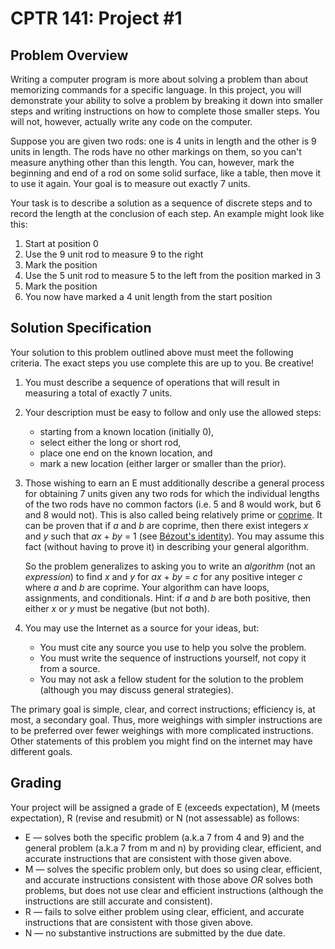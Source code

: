 # CPTR 141: Project #1

## Problem Overview

Writing a computer program is more about solving a problem than about memorizing commands for a specific language. In this project, you will demonstrate your ability to solve a problem by breaking it down into smaller steps and writing instructions on how to complete those smaller steps. You will not, however, actually write any code on the computer.

Suppose you are given two rods: one is 4 units in length and the other is 9 units in length. The rods have no other markings on them, so you can't measure anything other than this length. You can, however, mark the beginning and end of a rod on some solid surface, like a table, then move it to use it again. Your goal is to measure out exactly 7 units.

Your task is to describe a solution as a sequence of discrete steps and to record the length at the conclusion of each step. An example might look like this:

1. Start at position 0
2. Use the 9 unit rod to measure 9 to the right
3. Mark the position
4. Use the 5 unit rod to measure 5 to the left from the position marked in 3
5. Mark the position
6. You now have marked a 4 unit length from the start position


## Solution Specification

Your solution to this problem outlined above must meet the following criteria. The exact steps you use complete this are up to you. Be creative!

1. You must describe a sequence of operations that will result in measuring a total of exactly 7 units. 

2. Your description must be easy to follow and only use the allowed steps: 

   - starting from a known location (initially 0), 	
   - select either the long or short rod, 	
   - place one end on the known location, and 	
   - mark a new location (either larger or smaller than the prior). 

3. Those wishing to earn an E must additionally describe a general process for obtaining 7 units given any two rods for which the individual lengths of the two rods have no common factors (i.e. 5 and 8 would work, but 6 and 8 would not). This is also called being relatively prime or [coprime](https://en.wikipedia.org/wiki/Coprime_integers).  It can be proven that if *a* and *b* are coprime, then there exist integers *x* and *y* such that *ax* + *by* = 1 (see [Bézout's identity](https://en.wikipedia.org/wiki/Bézout's_identity)). You may assume this fact (without having to prove it) in describing your general algorithm.

   So the problem generalizes to asking you to write an *algorithm* (not an *expression*) to find *x* and *y* for *ax* + *by* = *c* for any positive integer *c* where *a* and *b* are coprime. Your algorithm can have loops, assignments, and conditionals. Hint: if *a* and *b* are both positive, then either *x* or *y* must be negative (but not both).

4. You may use the Internet as a source for your ideas, but: 

   - You must cite any source you use to help you solve the problem. 	
   - You must write the sequence of instructions yourself, not copy it from a source. 	
   - You may not ask a fellow student for the solution to the problem (although you may discuss general strategies).

The primary goal is simple, clear, and correct instructions; efficiency is, at most, a secondary goal. Thus, more weighings with simpler instructions are to be preferred over fewer weighings with more complicated instructions. Other statements of this problem you might find on the internet may have different goals.


## Grading

Your project will be assigned a grade of E (exceeds expectation), M (meets expectation), R (revise and resubmit) or N (not assessable) as follows:

- E — solves both the specific problem (a.k.a 7 from 4 and 9) and the general problem (a.k.a 7 from m and n) by providing clear, efficient, and accurate instructions that are consistent with those given above. 
- M — solves the specific problem only, but does so using clear, efficient, and accurate instructions consistent with those above *OR* solves both problems, but does not use clear and efficient instructions (although the instructions are still accurate and consistent). 
- R — fails to solve either problem using clear, efficient, and accurate instructions that are consistent with those given above. 
- N — no substantive instructions are submitted by the due date.